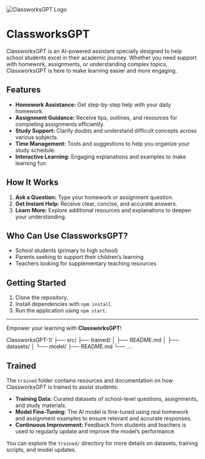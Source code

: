 ![ClassworksGPT Logo](c:/Users/aditya/Downloads/1957363695.png)

# ClassworksGPT

ClassworksGPT is an AI-powered assistant specially designed to help school students excel in their academic journey. Whether you need support with homework, assignments, or understanding complex topics, ClassworksGPT is here to make learning easier and more engaging.

## Features

- **Homework Assistance:** Get step-by-step help with your daily homework.
- **Assignment Guidance:** Receive tips, outlines, and resources for completing assignments efficiently.
- **Study Support:** Clarify doubts and understand difficult concepts across various subjects.
- **Time Management:** Tools and suggestions to help you organize your study schedule.
- **Interactive Learning:** Engaging explanations and examples to make learning fun.

## How It Works

1. **Ask a Question:** Type your homework or assignment question.
2. **Get Instant Help:** Receive clear, concise, and accurate answers.
3. **Learn More:** Explore additional resources and explanations to deepen your understanding.

## Who Can Use ClassworksGPT?

- School students (primary to high school)
- Parents seeking to support their children’s learning
- Teachers looking for supplementary teaching resources

## Getting Started

1. Clone the repository.
2. Install dependencies with `npm install`.
3. Run the application using `npm start`.

---

Empower your learning with **ClassworksGPT**!

ClassworksGPT-1/
├── src/
├── trained/
│   ├── README.md
│   ├── datasets/
│   └── model/
├── README.md
└── ...

## Trained

The `trained` folder contains resources and documentation on how ClassworksGPT is trained to assist students:

- **Training Data:** Curated datasets of school-level questions, assignments, and study materials.
- **Model Fine-Tuning:** The AI model is fine-tuned using real homework and assignment examples to ensure relevant and accurate responses.
- **Continuous Improvement:** Feedback from students and teachers is used to regularly update and improve the model’s performance.

You can explore the `trained/` directory for more details on datasets, training scripts, and model updates.